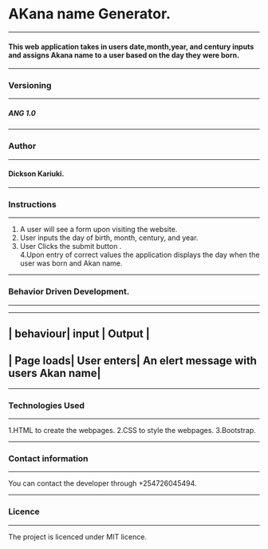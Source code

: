 # AKana name Generator.

---

#### This web application takes in users date,month,year, and century inputs and assigns Akana name to a user based on the day they were born.

---

### Versioning

---

##### ANG 1.0

---

### Author

---

#### Dickson Kariuki.

---

### Instructions

---

1. A user will see a form upon visiting the website.
2. User inputs the day of birth, month, century, and year.
3. User Clicks the submit button .\
   4.Upon entry of correct values the application displays the day when the user was born and Akan name.

---

### Behavior Driven Development.

---

---

## | behaviour| input | Output |

## | Page loads| User enters| An elert message with users Akan name|

---

### Technologies Used

---

1.HTML to create the webpages.
2.CSS to style the webpages.
3.Bootstrap.

---

### Contact information

---

You can contact the developer through +254726045494.

---

### Licence

---

The project is licenced under MIT licence.
